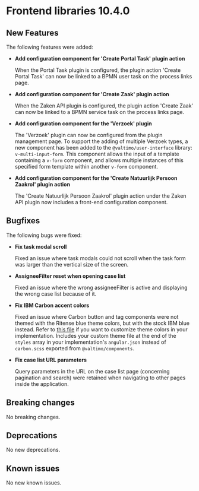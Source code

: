 # Frontend libraries 10.4.0

## New Features

The following features were added:

* **Add configuration component for 'Create Portal Task' plugin action**

  When the Portal Task plugin is configured, the plugin action 'Create Portal Task' can now be linked to a BPMN user
  task on the process links page.

* **Add configuration component for 'Create Zaak' plugin action**

  When the Zaken API plugin is configured, the plugin action 'Create Zaak' can now be linked to a BPMN service
  task on the process links page.

* **Add configuration component for the 'Verzoek' plugin**

  The 'Verzoek' plugin can now be configured from the plugin management page. To support the adding of multiple Verzoek
  types, a new component has been added to the `@valtimo/user-interface` library: `v-multi-input-form`. This component
  allows the input of a template containing a `v-form` component, and allows multiple instances of this specified form
  template within another `v-form` component.

* **Add configuration component for the 'Create Natuurlijk Persoon Zaakrol' plugin action**

  The 'Create Natuurlijk Persoon Zaakrol' plugin action under the Zaken API plugin now includes a front-end
  configuration component.

## Bugfixes

The following bugs were fixed:

* **Fix task modal scroll**

  Fixed an issue where task modals could not scroll when the task form was larger than the vertical size of the screen.

* **AssigneeFilter reset when opening case list**

  Fixed an issue where the wrong assigneeFilter is active and displaying the wrong case list because of it.

* **Fix IBM Carbon accent colors**

  Fixed an issue where Carbon button and tag components were not themed with the Ritense blue theme colors, but with the
  stock IBM blue instead. Refer to [this file](https://github.com/valtimo-platform/valtimo-frontend-libraries/blob/development/projects/valtimo/components/assets/css/carbon.scss)
  if you want to customize theme colors in your implementation. Includes your custom theme file at the end of the
  `styles` array in your implementation's `angular.json` instead of `carbon.scss` exported from `@valtimo/components`.

* **Fix case list URL parameters**

  Query parameters in the URL on the case list page (concerning pagination and search) were retained when navigating to
  other pages inside the application.

## Breaking changes

No breaking changes.

## Deprecations

No new deprecations.

## Known issues

No new known issues.

